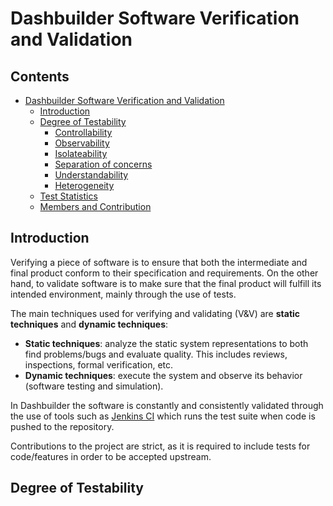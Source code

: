 # Dashbuilder Software Verification and Validation

## Contents
* [Dashbuilder Software Verification and Validation](#dashbuilder-software-verification-and-validation)
    * [Introduction](#introduction)
    * [Degree of Testability](#degree-of-testability)
        * [Controllability](#controllability)
        * [Observability](#observability)
        * [Isolateability](#isolateability)
        * [Separation of concerns](#separation-of-concerns)
        * [Understandability](#understandability)
        * [Heterogeneity](#heterogeneity)
    * [Test Statistics](#test-statistics)
	* [Members and Contribution](#members-and-contribution)

	
## Introduction

Verifying a piece of software is to ensure that both the intermediate and final product conform to their specification and requirements.
On the other hand, to validate software is to make sure that the final product will fulfill its intended environment, mainly through the use of tests.

The main techniques used for verifying and validating (V&V) are **static techniques** and **dynamic techniques**:

- **Static techniques**: analyze the static system representations to both find problems/bugs and evaluate quality. This includes reviews, inspections, formal verification, etc.
- **Dynamic techniques**: execute the system and observe its behavior (software testing and simulation).

In Dashbuilder the software is constantly and consistently validated through the use of tools such as [Jenkins CI](https://jenkins.io/) which runs the test suite when code is pushed to the repository.

Contributions to the project are strict, as it is required to include tests for code/features in order to be accepted upstream.


## Degree of Testability
